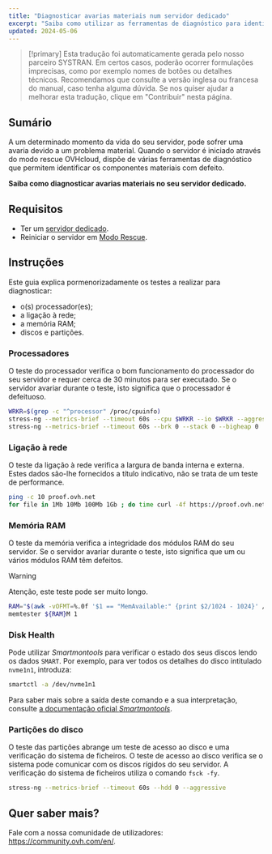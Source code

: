 ```yaml
---
title: "Diagnosticar avarias materiais num servidor dedicado"
excerpt: "Saiba como utilizar as ferramentas de diagnóstico para identificar avarias materiais no seu servidor"
updated: 2024-05-06
---
```


> [!primary]
> Esta tradução foi automaticamente gerada pelo nosso parceiro SYSTRAN. Em certos casos, poderão ocorrer formulações imprecisas, como por exemplo nomes de botões ou detalhes técnicos. Recomendamos que consulte a versão inglesa ou francesa do manual, caso tenha alguma dúvida. Se nos quiser ajudar a melhorar esta tradução, clique em "Contribuir" nesta página.
>

## Sumário

A um determinado momento da vida do seu servidor, pode sofrer uma avaria devido a um problema material. Quando o servidor é iniciado através do modo rescue OVHcloud, dispõe de várias ferramentas de diagnóstico que permitem identificar os componentes materiais com defeito.

**Saiba como diagnosticar avarias materiais no seu servidor dedicado.**

## Requisitos

- Ter um [servidor dedicado](/links/bare-metal/bare-metal).
- Reiniciar o servidor em [Modo Rescue](/pages/bare_metal_cloud/dedicated_servers/rescue_mode).

## Instruções

Este guia explica pormenorizadamente os testes a realizar para diagnosticar:

- o(s) processador(es);
- a ligação à rede;
- a memória RAM;
- discos e partições.

### Processadores

O teste do processador verifica o bom funcionamento do processador do seu servidor e requer cerca de 30 minutos para ser executado. Se o servidor avariar durante o teste, isto significa que o processador é defeituoso.

```bash
WRKR=$(grep -c "^processor" /proc/cpuinfo)
stress-ng --metrics-brief --timeout 60s --cpu $WRKR --io $WRKR --aggressive --ignite-cpu --maximize --pathological
stress-ng --metrics-brief --timeout 60s --brk 0 --stack 0 --bigheap 0 
```

### Ligação à rede

O teste da ligação à rede verifica a largura de banda interna e externa. Estes dados são-lhe fornecidos a título indicativo, não se trata de um teste de performance.

```bash
ping -c 10 proof.ovh.net
for file in 1Mb 10Mb 100Mb 1Gb ; do time curl -4f https://proof.ovh.net/files/${file}.dat -o /dev/null; done
```

### Memória RAM

O teste da memória verifica a integridade dos módulos RAM do seu servidor. Se o servidor avariar durante o teste, isto significa que um ou vários módulos RAM têm defeitos.

> [!warning]
> Atenção, este teste pode ser muito longo.

```bash
RAM="$(awk -vOFMT=%.0f '$1 == "MemAvailable:" {print $2/1024 - 1024}' /proc/meminfo)"
memtester ${RAM}M 1
```

### Disk Health

Pode utilizar *Smartmontools* para verificar o estado dos seus discos lendo os dados `SMART`. Por exemplo, para ver todos os detalhes do disco intitulado `nvme1n1`, introduza:

```bash
smartctl -a /dev/nvme1n1
```

Para saber mais sobre a saída deste comando e a sua interpretação, consulte [a documentação oficial *Smartmontools*](https://www.smartmontools.org/wiki/TocDoc).

### Partições do disco

O teste das partições abrange um teste de acesso ao disco e uma verificação do sistema de ficheiros. O teste de acesso ao disco verifica se o sistema pode comunicar com os discos rígidos do seu servidor. A verificação do sistema de ficheiros utiliza o comando `fsck -fy`.

```bash
stress-ng --metrics-brief --timeout 60s --hdd 0 --aggressive
```

## Quer saber mais?

Fale com a nossa comunidade de utilizadores: <https://community.ovh.com/en/>.

